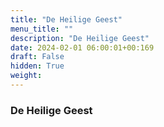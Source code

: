 ```yaml
---
title: "De Heilige Geest"
menu_title: ""
description: "De Heilige Geest"
date: 2024-02-01 06:00:01+00:169
draft: False
hidden: True
weight:
---
```

### De Heilige Geest
